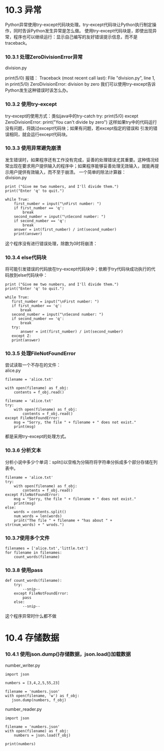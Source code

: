# 10.3  异常

Python异常使用try-except代码块处理。try-except代码块让Python执行制定操作，同时告诉Python发生异常是怎么做。
使用try-except代码块是，即使出现异常，程序也可以继续运行：显示自己编写的友好错误提示信息，而不是traceback。

### 10.3.1 处理ZeroDivisionError异常

division.py

print(5/0)
报错：
Traceback (most recent call last):
File "division.py", line 1, in <module>
print(5/0)
 ZeroDivisionError: division by zero
 我们可以使用try-except告诉Python发生这种错误时该怎么办。

### 10.3.2 使用try-except

try-except的使用方式：类似java中的try-catch
try:
    print(5/0)
except ZeroDivisionError:
    print("You can't divide by zero")
这样如果try中的代码运行没有问题，将跳过except代码块；如果有问题，若except指定的错误和
引发的错误相同，就会运行except代码块。

### 10.3.3  使用异常避免崩溃

发生错误时，如果程序还有工作没有完成，妥善的处理错误尤其重要。这种情况经常出现在要求用户提供输入的程序中；如果程序能够妥善处理无效输入，就能再提示用户提供有效输入，而不至于崩溃。
一个简单的除法计算器：  
division.py  
```
print ("Give me two numbers, and I'll divide them.")  
print("Enter 'q' to quit.")  

while True:
    first_number = input("\nFirst number: ")  
    if first_number == 'q':  
        break  
    second_number = input("\nSecond number: ")  
    if second_number == 'q':  
        break  
    answer = int(first_number) / int(second_number)
    print(answer)
```     
这个程序没有进行错误处理，除数为0时将崩溃：  

### 10.3.4 else代码块
将可能引发错误的代码放在try-except代码块中；依赖于try代码块成功执行的代码放到else代码块中： 

```
print ("Give me two numbers, and I'll divide them.")  
print("Enter 'q' to quit.")  

while True:
   first_number = input("\nFirst number: ")  
   if first_number == 'q':  
       break  
   second_number = input("\nSecond number: ")  
   if second_number == 'q':  
       break  
   try:
       answer = int(first_number) / int(second_number)
   except Z:
   print(answer)
 ```
### 10.3.5 处理FileNotFoundError
尝试读取一个不存在的文件：  
alice.py
```
filename = 'alice.txt'

with open(filename) as f_obj:
    contents = f_obj.read()

filename = 'alice.txt'
try:
    with open(filename) as f_obj:
        contents = f_obj.read()
except FileNotFoundError:
    msg = "Sorry, the file " + filename + " does not exist."
    print(msg)
```
都是采用try-except的处理方式。  
### 10.3.6 分析文本
分析小说中多少个单词：split()以空格为分隔符将字符串分拆成多个部分存储在列表中。

```
filename = 'alice.txt'
try:
    with open(filename) as f_obj:
        contents = f_obj.read()
except FileNotFoundError:
    msg = "Sorry, the file " + filename + " does not exist."
    print(msg)
else:
    words = contents.split()
    num_words = len(words)
    print("The file " + filename + "has about " +         str(num_words) + " wrods.")
```

### 10.3.7使用多个文件   
```
filenames = ['alice.txt','little.txt']
for filename in filenames:
    count_words(filename)
```
### 10.3.8  使用pass  
```
def count_words(filename):
    try:
        --snip--
    except FileNotFoundError:
        pass
    else:
        --snip--
```
这个程序异常时什么都不做  

# 10.4 存储数据
### 10.4.1 使用json.dump()存储数据，json.load()加载数据
number_writer.py
```
import json

numbers = [3,4,2,5,55,23]

filename = 'numbers.json'
with open(filename, 'w') as f_obj:
   json.dump(numbers, f_obj)
```
number_reader.py

```
import json

filename = 'numbers.json'
with open(filename) as f_obj:
    numbers = json.load(f_obj)

print(numbers)
```

